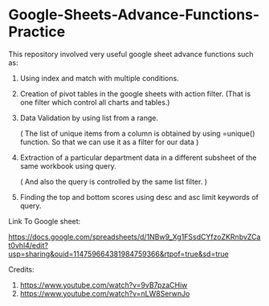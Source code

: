 # Google-Sheets-Advance-Functions-Practice
This repository involved very useful google sheet advance functions such as:

1. Using index and match with multiple conditions. 

2. Creation of pivot tables in the google sheets with action filter. (That is one filter which control all charts and tables.)

3. Data Validation by using list from a range.         

   ( The list of unique items from a column is obtained by using =unique() function. So that we can use it as a filter for our data )

4. Extraction of a particular department data in a different subsheet of the same workbook using query.

   ( And also the query is controlled by the same list filter. )
   
   
5. Finding the top and bottom scores using desc and asc limit keywords of query.


Link To Google sheet:

https://docs.google.com/spreadsheets/d/1NBw9_Xg1FSsdCYfzoZKRnbvZCat0vhl4/edit?usp=sharing&ouid=114759664381984759366&rtpof=true&sd=true 


Credits:

1. https://www.youtube.com/watch?v=9vB7pzaCHiw 
2. https://www.youtube.com/watch?v=nLW8SerwnJo 
